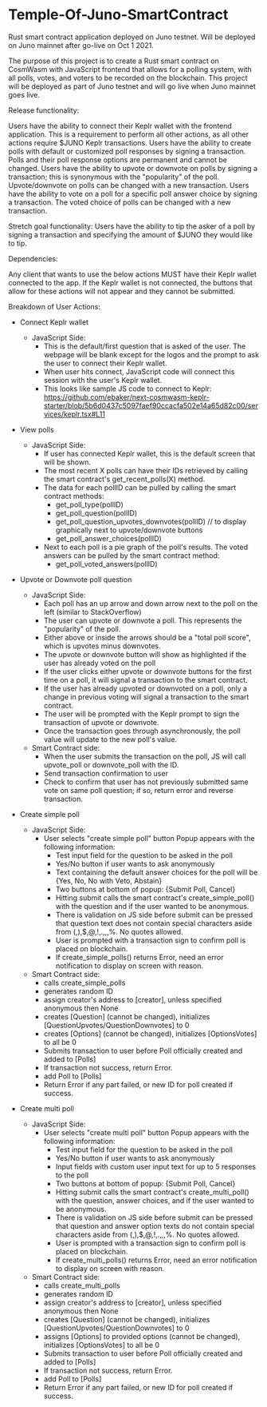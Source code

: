 # Temple-Of-Juno-SmartContract
Rust smart contract application deployed on Juno testnet. Will be deployed on Juno mainnet after go-live on Oct 1 2021.

The purpose of this project is to create a Rust smart contract on CosmWasm with JavaScript frontend that allows for a polling system, with all polls, votes, and voters to be recorded on the blockchain. This project will be deployed as part of Juno testnet and will go live when Juno mainnet goes live.


Release functionality:

Users have the ability to connect their Keplr wallet with the frontend application. This is a requirement to perform all other actions, as all other actions require $JUNO Keplr transactions.
Users have the ability to create polls with default or customized poll responses by signing a transaction. Polls and their poll response options are permanent and cannot be changed.
Users have the ability to upvote or downvote on polls by signing a transaction; this is synonymous with the "popularity" of the poll. Upvote/downvote on polls can be changed with a new transaction.
Users have the ability to vote on a poll for a specific poll answer choice by signing a transaction. The voted choice of polls can be changed with a new transaction.

Stretch goal functionality:
Users have the ability to tip the asker of a poll by signing a transaction and specifying the amount of $JUNO they would like to tip.


Dependencies:

Any client that wants to use the below actions MUST have their Keplr wallet connected to the app. 
If the Keplr wallet is not connected, the buttons that allow for these actions will not appear and they cannot be submitted. 


Breakdown of User Actions:

- Connect Keplr wallet
  - JavaScript Side:
    - This is the default/first question that is asked of the user. The webpage will be blank except for the logos and 
      the prompt to ask the user to connect their Keplr wallet.
    - When user hits connect, JavaScript code will connect this session with the user's Keplr wallet.
    - This looks like sample JS code to connect to Keplr: https://github.com/ebaker/next-cosmwasm-keplr-starter/blob/5b6d0437c5097faef90ccacfa502e14a65d82c00/services/keplr.tsx#L11

- View polls
  - JavaScript Side:
    - If user has connected Keplr wallet, this is the default screen that will be shown.
    - The most recent X polls can have their IDs retrieved by calling the smart contract's get_recent_polls(X) method.
    - The data for each pollID can be pulled by calling the smart contract methods:
      - get_poll_type(pollID)
      - get_poll_question(pollID)
      - get_poll_question_upvotes_downvotes(pollID)    // to display graphically next to upvote/downvote buttons
      - get_poll_answer_choices(pollID)
    - Next to each poll is a pie graph of the poll's results. The voted answers can be pulled by the smart contract method:
      - get_poll_voted_answers(pollID)

- Upvote or Downvote poll question
  - JavaScript Side:
    - Each poll has an up arrow and down arrow next to the poll on the left (similar to StackOverflow)
    - The user can upvote or downvote a poll. This represents the "popularity" of the poll.
    - Either above or inside the arrows should be a "total poll score", which is upvotes minus downvotes.
    - The upvote or downvote button will show as highlighted if the user has already voted on the poll
    - If the user clicks either upvote or downvote buttons for the first time on a poll, it will signal a transaction to the smart contract.
    - If the user has already upvoted or downvoted on a poll, only a change in previous voting will signal a transaction to the smart contract.
    - The user will be prompted with the Keplr prompt to sign the transaction of upvote or downvote.
    - Once the transaction goes through asynchronously, the poll value will update to the new poll's value.
  - Smart Contract side: 
    - When the user submits the transaction on the poll, JS will call upvote_poll or downvote_poll with the ID.
    - Send transaction confirmation to user 
    - Check to confirm that user has not previously submitted same vote on same poll question; if so, return error and reverse transaction.

- Create simple poll
  - JavaScript Side:
    - User selects "create simple poll" button
    Popup appears with the following information:
      - Test input field for the question to be asked in the poll
      - Yes/No button if user wants to ask anonymously
      - Text containing the default answer choices for the poll will be {Yes, No, No with Veto, Abstain}
      - Two buttons at bottom of popup: {Submit Poll, Cancel}
      - Hitting submit calls the smart contract's create_simple_poll() with the question and if the user wanted to be anonymous.
      - There is validation on JS side before submit can be pressed that question text does not contain special characters aside from (,),$,@,!,.,,,%. No quotes allowed.
      - User is prompted with a transaction sign to confirm poll is placed on blockchain.
      - If create_simple_polls() returns Error, need an error notification to display on screen with reason.
  - Smart Contract side:
    - calls create_simple_polls
    - generates random ID
    - assign creator's address to [creator], unless specified anonymous then None
    - creates [Question] (cannot be changed), initializes [QuestionUpvotes/QuestionDownvotes] to 0
    - creates [Options] (cannot be changed), initializes [OptionsVotes] to all be 0
    - Submits transaction to user before Poll officially created and added to [Polls]
    - If transaction not success, return Error.
    - add Poll to [Polls]
    - Return Error if any part failed, or new ID for poll created if success.

- Create multi poll
  - JavaScript Side:
    - User selects "create multi poll" button
    Popup appears with the following information:
      - Test input field for the question to be asked in the poll
      - Yes/No button if user wants to ask anonymously
      - Input fields with custom user input text for up to 5 responses to the poll
      - Two buttons at bottom of popup: {Submit Poll, Cancel}
      - Hitting submit calls the smart contract's create_multi_poll() with the question, answer choices, and if the user wanted to be anonymous.
      - There is validation on JS side before submit can be pressed that question and answer option texts do not contain special characters aside from (,),$,@,!,.,,,%. No quotes allowed.
      - User is prompted with a transaction sign to confirm poll is placed on blockchain.
      - If create_multi_polls() returns Error, need an error notification to display on screen with reason.
  - Smart Contract side:
    - calls create_multi_polls
    - generates random ID
    - assign creator's address to [creator], unless specified anonymous then None
    - creates [Question] (cannot be changed), initializes [QuestionUpvotes/QuestionDownvotes] to 0
    - assigns [Options] to provided options (cannot be changed), initializes [OptionsVotes] to all be 0
    - Submits transaction to user before Poll officially created and added to [Polls]
    - If transaction not success, return Error.
    - add Poll to [Polls]
    - Return Error if any part failed, or new ID for poll created if success.

